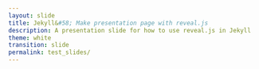 ```yaml
---
layout: slide
title: Jekyll&#58; Make presentation page with reveal.js
description: A presentation slide for how to use reveal.js in Jekyll
theme: white
transition: slide
permalink: test_slides/
---
```

<section data-markdown data-separator="^\n----\n$" data-separator-vertical="^\n---\n$">
<script type="text/template">

## Demo 2
Slide 1.1

---

## Demo 2
Slide 1.2

----

## Demo 2
Slide 2 
 
---

</script>
</section>

